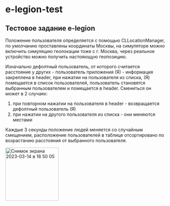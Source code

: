 # e-legion-test

## Тестовое задание e-legion

Положение пользователя определяется с помощью CLLocationManager, по умолчанию проставлены координаты Москвы, на симуляторе можно включить симуляцию геолокации тоже с г. Москва, через реальное устройство можно получить настояющую геопозицию.

Изначально дефолтный пользователь, от которого считается расстояние у других - пользователь приложения (Я) - информация закреплена в header, при нажатии на пользователя из списка, (Я) помещается в список пользователей, пользователь становятся выбранным пользователем и помещается в header.
Смениться он может в 2 случаях: 
1. при повторном нажатии на пользователя в header - возвращается дефолтный пользователь (Я) 
2. при нажатии на другого пользователя из списка - они меняются местами

Каждые 3 секунды положение людей меняется со случайным смещением, расположение пользователей в таблице отсортировано по возрастанию расстояния от выбранного пользователя.

<img width="167" alt="Снимок экрана 2023-03-14 в 16 50 05" src="https://user-images.githubusercontent.com/21302465/225022404-b2a043e2-4e5c-4553-97c2-3b9cc591e08f.png">



